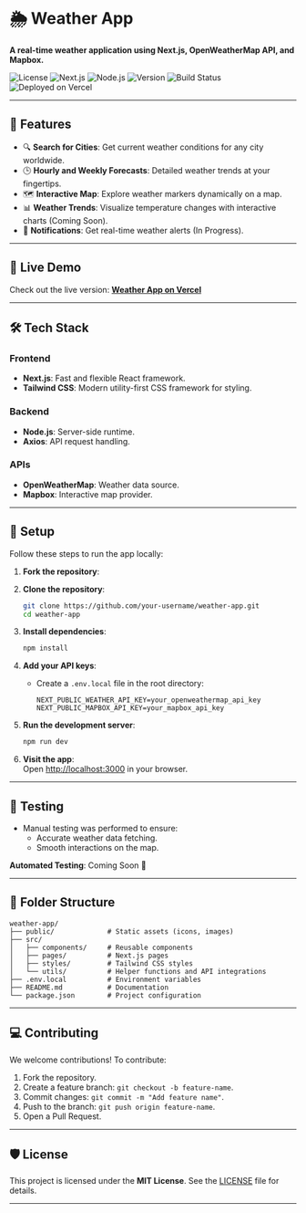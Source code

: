 # 🌦️ Weather App  
**A real-time weather application using Next.js, OpenWeatherMap API, and Mapbox.**  

![License](https://img.shields.io/badge/license-MIT-green)  ![Next.js](https://img.shields.io/badge/Next.js-15.1.4-blue)  ![Node.js](https://img.shields.io/badge/Node.js-22.x-brightgreen)  ![Version](https://img.shields.io/badge/version-1.0.0-yellow)  ![Build Status](https://img.shields.io/badge/build-passing-brightgreen)  ![Deployed on Vercel](https://img.shields.io/badge/Deployment-Vercel-blue)  

---

## 🌟 Features  
- 🔍 **Search for Cities**: Get current weather conditions for any city worldwide.  
- 🕒 **Hourly and Weekly Forecasts**: Detailed weather trends at your fingertips.  
- 🗺️ **Interactive Map**: Explore weather markers dynamically on a map.  
- 📊 **Weather Trends**: Visualize temperature changes with interactive charts (Coming Soon).  
- 🔔 **Notifications**: Get real-time weather alerts (In Progress).  

---

## 🚀 Live Demo  
Check out the live version: **[Weather App on Vercel](https://weatherworldmap.vercel.app/)**  

---

## 🛠️ Tech Stack  
### **Frontend**  
- **Next.js**: Fast and flexible React framework.  
- **Tailwind CSS**: Modern utility-first CSS framework for styling.  

### **Backend**  
- **Node.js**: Server-side runtime.  
- **Axios**: API request handling.  

### **APIs**  
- **OpenWeatherMap**: Weather data source.  
- **Mapbox**: Interactive map provider.  

---

## 📝 Setup  
Follow these steps to run the app locally:  

1. **Fork the repository**:  

2. **Clone the repository**:  
   ```bash
   git clone https://github.com/your-username/weather-app.git
   cd weather-app
   ```

3. **Install dependencies**:  
   ```bash
   npm install
   ```

4. **Add your API keys**:  
   - Create a `.env.local` file in the root directory:  
     ```env
     NEXT_PUBLIC_WEATHER_API_KEY=your_openweathermap_api_key
     NEXT_PUBLIC_MAPBOX_API_KEY=your_mapbox_api_key
     ```

5. **Run the development server**:  
   ```bash
   npm run dev
   ```

6. **Visit the app**:  
   Open [http://localhost:3000](http://localhost:3000) in your browser.


---

## 🧪 Testing  
- Manual testing was performed to ensure:
  - Accurate weather data fetching.
  - Smooth interactions on the map.  

**Automated Testing**: Coming Soon 🚧  

---

## 📂 Folder Structure  
```plaintext
weather-app/
├── public/             # Static assets (icons, images)
├── src/
│   ├── components/     # Reusable components
│   ├── pages/          # Next.js pages
│   ├── styles/         # Tailwind CSS styles
│   └── utils/          # Helper functions and API integrations
├── .env.local          # Environment variables
├── README.md           # Documentation
└── package.json        # Project configuration
```

---

## 💻 Contributing  
We welcome contributions! To contribute:  
1. Fork the repository.  
2. Create a feature branch: `git checkout -b feature-name`.  
3. Commit changes: `git commit -m "Add feature name"`.  
4. Push to the branch: `git push origin feature-name`.  
5. Open a Pull Request.  

---

## 🛡️ License  
This project is licensed under the **MIT License**. See the [LICENSE](LICENSE) file for details.  

---


